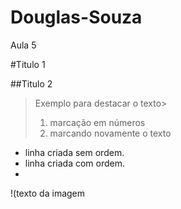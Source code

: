 # Douglas-Souza
Aula 5

#Titulo 1

##Titulo 2

>Exemplo para destacar o texto>
>1. marcação em números
>2. marcando novamente o texto 
* linha criada sem ordem.
* linha criada com ordem.
* 
!(texto da imagem 
